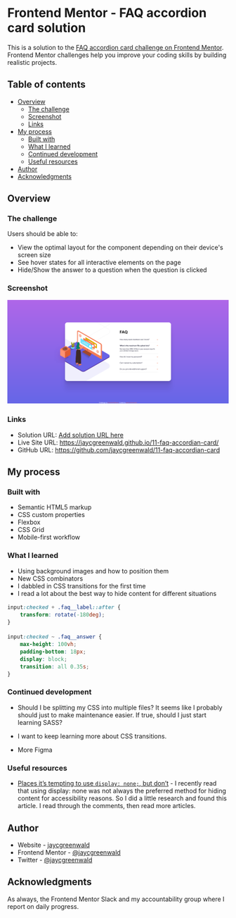 # Frontend Mentor - FAQ accordion card solution

This is a solution to the [FAQ accordion card challenge on Frontend Mentor](https://www.frontendmentor.io/challenges/faq-accordion-card-XlyjD0Oam). Frontend Mentor challenges help you improve your coding skills by building realistic projects. 

## Table of contents

- [Overview](#overview)
  - [The challenge](#the-challenge)
  - [Screenshot](#screenshot)
  - [Links](#links)
- [My process](#my-process)
  - [Built with](#built-with)
  - [What I learned](#what-i-learned)
  - [Continued development](#continued-development)
  - [Useful resources](#useful-resources)
- [Author](#author)
- [Acknowledgments](#acknowledgments)

## Overview

### The challenge

Users should be able to:

- View the optimal layout for the component depending on their device's screen size
- See hover states for all interactive elements on the page
- Hide/Show the answer to a question when the question is clicked

### Screenshot

![](./screenshot.png)

### Links

- Solution URL: [Add solution URL here](https://your-solution-url.com)
- Live Site URL: https://jaycgreenwald.github.io/11-faq-accordian-card/
- GitHub URL: https://github.com/jaycgreenwald/11-faq-accordian-card

## My process


### Built with

- Semantic HTML5 markup
- CSS custom properties
- Flexbox
- CSS Grid
- Mobile-first workflow

### What I learned

- Using background images and how to position them
- New CSS combinators
- I dabbled in CSS transitions for the first time
- I read a lot about the best way to hide content for different situations

```css
input:checked + .faq__label::after {
    transform: rotate(-180deg);
}

input:checked ~ .faq__answer {
    max-height: 100vh;
    padding-bottom: 18px;
    display: block;
    transition: all 0.35s;
}
```

### Continued development

- Should I be splitting my CSS into multiple files? It seems like I probably should just to make maintenance easier. If true, should I just start learning SASS?

- I want to keep learning more about CSS transitions.

- More Figma

### Useful resources

- [Places it’s tempting to use `display: none;`, but don’t](https://css-tricks.com/places-its-tempting-to-use-display-none-but-dont/) - I recently read that using display: none was not always the preferred method for hiding content for accessibility reasons. So I did a little research and found this article. I read through the comments, then read more articles. 

## Author

- Website - [jaycgreenwald](https://github.com/jaycgreenwald)
- Frontend Mentor - [@jaycgreenwald](https://www.frontendmentor.io/profile/jaycgreenwald)
- Twitter - [@jaycgreenwald](https://www.twitter.com/jaycgreenwald)

## Acknowledgments

As always, the Frontend Mentor Slack and my accountability group where I report on daily progress.